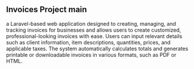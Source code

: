 ##  Invoices Project main

a Laravel-based web application designed to creating, managing, and tracking invoices for businesses and 
allows users to create customized, professional-looking invoices with ease. Users can input relevant details 
such as client information, item descriptions, quantities, prices, and applicable taxes. The system 
automatically calculates totals and generates printable or downloadable invoices in various formats, such as 
PDF or HTML.
